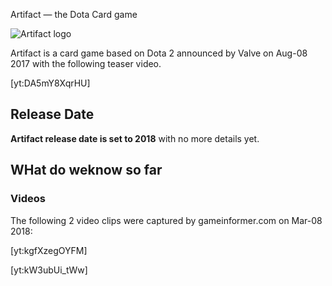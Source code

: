 <!--

-->
Artifact — the Dota Card game

![Artifact logo](https://i.imgur.com/zt78JQW.png)

Artifact is a card game based on Dota 2 announced by Valve on Aug-08 2017 with the following teaser video.

[yt:DA5mY8XqrHU]

## Release Date

**Artifact release date is set to 2018** with no more details yet.

## WHat do weknow so far

### Videos

The following 2 video clips were captured by gameinformer.com on Mar-08 2018:

[yt:kgfXzegOYFM]

[yt:kW3ubUi_tWw]
